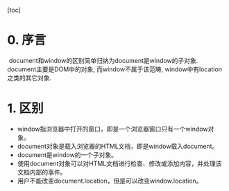 [toc]
# 0. 序言

​	document和window的区别简单归纳为document是window的子对象. document主要是DOM中的对象, 而window不属于该范畴, window中有location之类的其它对象.

# 1. 区别
- window指浏览器中打开的窗口，即是一个浏览器窗口只有一个window对象。
- document对象是载入浏览器的HTML文档，即是window载入document。
- document是window的一个子对象。
- 使用document对象可以对HTML文档进行检查、修改或添加内容，并处理该文档内部的事件。
- 用户不能改变document.location，但是可以改变window.location。

